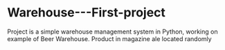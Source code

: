 # Warehouse---First-project
Project is a simple warehouse management system in Python, working on example of Beer Warehouse. Product in magazine ale located randomly
